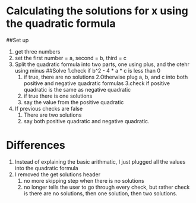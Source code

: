 # Calculating the solutions for x using the quadratic formula
##Set up
1. get three numbers
2. set the first number = a, second = b, third = c
3. Split the quadratic formula into two parts, one using plus, and the otehr using minus
##Solve
1.check if b^2 - 4 * a * c is less than 0
    1. if true, there are no solutions
2.Otherwise plug a, b, and c into both positive and negative quadratic formulas
3.check if positive quadratic is the same as negative quadratic
    1. if true there is one solutions
    2. say the value from the positive quadratic
4. If previous checks are false
    1. There are two solutions
    2. say both positive quadratic and negative quadratic.

# Differences
1. Instead of explaining the basic arithmatic, I just plugged all the values into the quadratic formula
2. I removed the get solutions header
    1. no more skipping step when there is no solutions
    2. no longer tells the user to go through every check, but rather check is there are no solutions, then one solution, then two solutions.